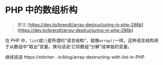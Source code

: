 # PHP 中的数组析构

> 原文:[https://dev.to/brendt/array-destructuring-in-php-296b](https://dev.to/brendt/array-destructuring-in-php-296b)

在 PHP 中，`list`或`[]`是所谓的“语言结构”，就像`array()`一样。这种语言结构用于从数组中“取出”变量。换句话说:它将数组“分解”成单独的变量。

继续阅读 https://stitcher . io/blog/array-destructing-with-list-in-PHP